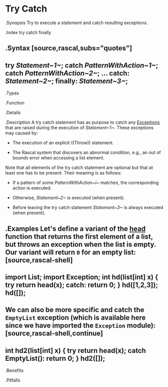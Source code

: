 # Try Catch

.Synopsis
Try to execute a statement and catch resulting exceptions.

.Index
try catch finally

.Syntax
[source,rascal,subs="quotes"]
----
try
   _Statement~1~_;
catch _PatternWithAction~1~_;
catch _PatternWithAction~2~_;
...
catch: _Statement~2~_;
finally: _Statement~3~_;
----

.Types

.Function

.Details

.Description
A try catch statement has as purpose to catch any [Exceptions]((Libraries:Prelude-Exception)) that are raised 
during the execution of _Statement_~1~.
These exceptions may caused by:

*  The execution of an explicit ((Throw)) statement.

*  The Rascal system that discovers an abnormal condition, e.g., an out of bounds error when accessing a list element.


Note that all elements of the try catch statement are optional but that at least one has to be present. 
Their meaning is as follows:

*  If a pattern of some _PatternWithAction~i~_ matches, the corresponding action is executed.

*  Otherwise, _Statement~2~_ is executed (when present).

*  Before leaving the try catch statement _Statement~3~_ is always executed (when present).

.Examples
Let's define a variant of the [head]((Libraries:List-head)) function that returns the first element of a list,
but throws an exception when the list is empty. Our variant will return `0` for an empty list:
[source,rascal-shell]
----
import List;
import Exception;
int hd(list[int] x) { try return head(x); catch: return 0; }
hd([1,2,3]);
hd([]);
----
We can also be more specific and catch the `EmptyList` exception
(which is available here since we have imported the `Exception` module):
[source,rascal-shell,continue]
----
int hd2(list[int] x) { try return head(x); catch EmptyList(): return 0; }
hd2([]);
----


.Benefits

.Pitfalls

